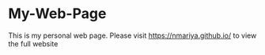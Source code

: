 # My-Web-Page
This is my personal web page.
Please visit https://nmariya.github.io/ to view the full website
